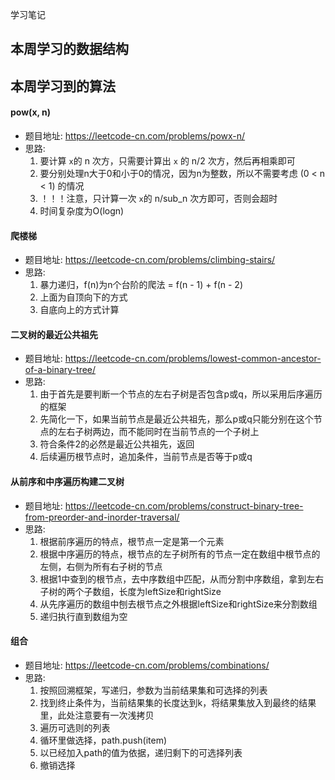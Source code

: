 学习笔记
## 本周学习的数据结构

## 本周学习到的算法
#### pow(x, n)
- 题目地址: https://leetcode-cn.com/problems/powx-n/
- 思路: 
  1. 要计算 `x`的 n 次方，只需要计算出 `x` 的 n/2 次方，然后再相乘即可
  2. 要分别处理n大于0和小于0的情况，因为n为整数，所以不需要考虑 (0 < n < 1) 的情况
  3. ！！！注意，只计算一次 `x`的 n/sub_n 次方即可，否则会超时
  4. 时间复杂度为O(logn)

#### 爬楼梯
- 题目地址: https://leetcode-cn.com/problems/climbing-stairs/
- 思路:
  1. 暴力递归，f(n)为n个台阶的爬法 = f(n - 1) + f(n - 2)
  2. 上面为自顶向下的方式
  3. 自底向上的方式计算

#### 二叉树的最近公共祖先
- 题目地址: https://leetcode-cn.com/problems/lowest-common-ancestor-of-a-binary-tree/
- 思路: 
  1. 由于首先是要判断一个节点的左右子树是否包含p或q，所以采用后序遍历的框架
  2. 先简化一下，如果当前节点是最近公共祖先，那么p或q只能分别在这个节点的左右子树两边，而不能同时在当前节点的一个子树上
  3. 符合条件2的必然是最近公共祖先，返回
  4. 后续遍历根节点时，追加条件，当前节点是否等于p或q

#### 从前序和中序遍历构建二叉树
- 题目地址: https://leetcode-cn.com/problems/construct-binary-tree-from-preorder-and-inorder-traversal/
- 思路: 
  1. 根据前序遍历的特点，根节点一定是第一个元素
  2. 根据中序遍历的特点，根节点的左子树所有的节点一定在数组中根节点的左侧，右侧为所有右子树的节点
  3. 根据1中查到的根节点，去中序数组中匹配，从而分割中序数组，拿到左右子树的两个子数组，长度为leftSize和rightSize
  4. 从先序遍历的数组中刨去根节点之外根据leftSize和rightSize来分割数组
  5. 递归执行直到数组为空

#### 组合
- 题目地址: https://leetcode-cn.com/problems/combinations/
- 思路: 
  1. 按照回溯框架，写递归，参数为当前结果集和可选择的列表
  2. 找到终止条件为，当前结果集的长度达到k，将结果集放入到最终的结果里，此处注意要有一次浅拷贝
  3. 遍历可选则的列表
  4. 循环里做选择，path.push(item)
  5. 以已经加入path的值为依据，递归剩下的可选择列表
  6. 撤销选择
